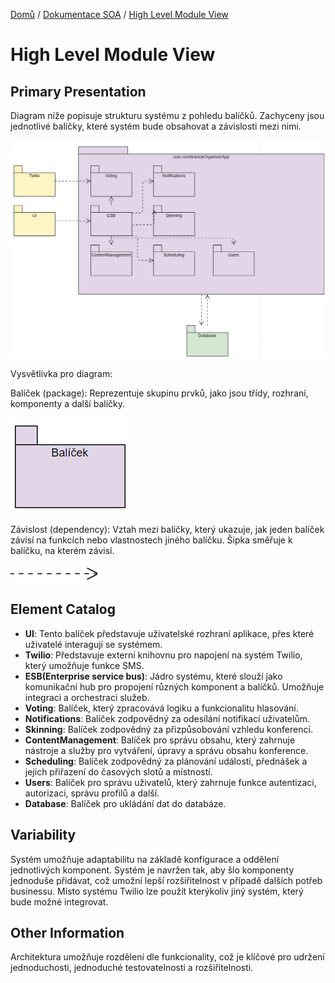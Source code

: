 [Domů](/README.md) / [Dokumentace SOA](/Dokumentace/SOA/README.md) / [High Level Module View](/Dokumentace/SOA/pages/module-view.md)

# High Level Module View

## Primary Presentation

Diagram níže popisuje strukturu systému z pohledu balíčků. Zachyceny jsou jednotlivé balíčky, které systém bude obsahovat a závislosti mezi nimi.

![Package diagram](../assets/soa-package-diagram.png)

Vysvětlivka pro diagram:

Balíček (package): Reprezentuje skupinu prvků, jako jsou třídy, rozhraní, komponenty a další balíčky.

![Package](../assets/package-1.png)

Závislost (dependency): Vztah mezi balíčky, který ukazuje, jak jeden balíček závisí na funkcích nebo vlastnostech jiného balíčku. Šipka směřuje k balíčku, na kterém závisí.

![Dependency](../assets/package-2.png)

## Element Catalog
- **UI**: Tento balíček představuje uživatelské rozhraní aplikace, přes které uživatelé interagují se systémem.
- **Twilio**: Představuje externí knihovnu pro napojení na systém Twilio, který umožňuje funkce SMS.
- **ESB(Enterprise service bus)**: Jádro systému, které slouží jako komunikační hub pro propojení různých komponent a balíčků. Umožňuje integraci a orchestraci služeb.
- **Voting**: Balíček, který zpracovává logiku a funkcionalitu hlasování.
- **Notifications**: Balíček zodpovědný za odesílání notifikací uživatelům.
- **Skinning**: Balíček zodpovědný za přizpůsobování vzhledu konferencí.
- **ContentManagement**: Balíček pro správu obsahu, který zahrnuje nástroje a služby pro vytváření, úpravy a správu obsahu konference.
- **Scheduling**: Balíček zodpovědný za plánování událostí, přednášek a jejich přiřazení do časových slotů a místností.
- **Users**: Balíček pro správu uživatelů, který zahrnuje funkce autentizaci, autorizaci, správu profilů a další.
- **Database**: Balíček pro ukládání dat do databáze.

## Variability 
Systém umožňuje adaptabilitu na základě konfigurace a oddělení jednotlivých komponent. Systém je navržen tak, aby šlo komponenty jednoduše přidávat, což umožní lepší rozšiřitelnost v případě dalších potřeb businessu.
Místo systému Twilio lze použít kterýkoliv jiný systém, který bude možné integrovat.

## Other Information
Architektura umožňuje rozdělení dle funkcionality, což je klíčové pro udržení jednoduchosti, jednoduché testovatelnosti a rozšiřitelnosti.
